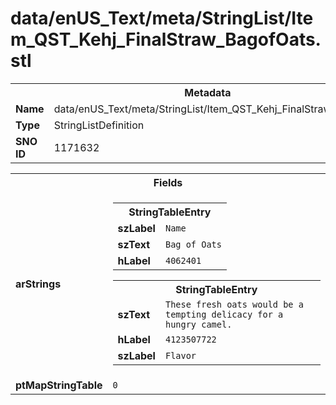 <h1>data/enUS_Text/meta/StringList/Item_QST_Kehj_FinalStraw_BagofOats.stl</h1><table><tr><th colspan="100%">Metadata</th></tr><tr><td><b>Name</b></td><td>data/enUS_Text/meta/StringList/Item_QST_Kehj_FinalStraw_BagofOats.stl</td></tr><tr><td><b>Type</b></td><td>StringListDefinition</td></tr><tr><td><b>SNO ID</b></td><td>1171632</td></tr></table>

<table><tr><th colspan="100%">Fields</th></tr><tr><td><b>arStrings</b></td><td><table><tr><th colspan="100%">StringTableEntry</th></tr><tr><td><b>szLabel</b></td><td><code>Name</code></td></tr><tr><td><b>szText</b></td><td><code>Bag of Oats</code></td></tr><tr><td><b>hLabel</b></td><td><code>4062401</code></td></tr></table>


<table><tr><th colspan="100%">StringTableEntry</th></tr><tr><td><b>szText</b></td><td><code>These fresh oats would be a tempting delicacy for a hungry camel.</code></td></tr><tr><td><b>hLabel</b></td><td><code>4123507722</code></td></tr><tr><td><b>szLabel</b></td><td><code>Flavor</code></td></tr></table>


</td></tr><tr><td><b>ptMapStringTable</b></td><td><code>0</code></td></tr></table>

